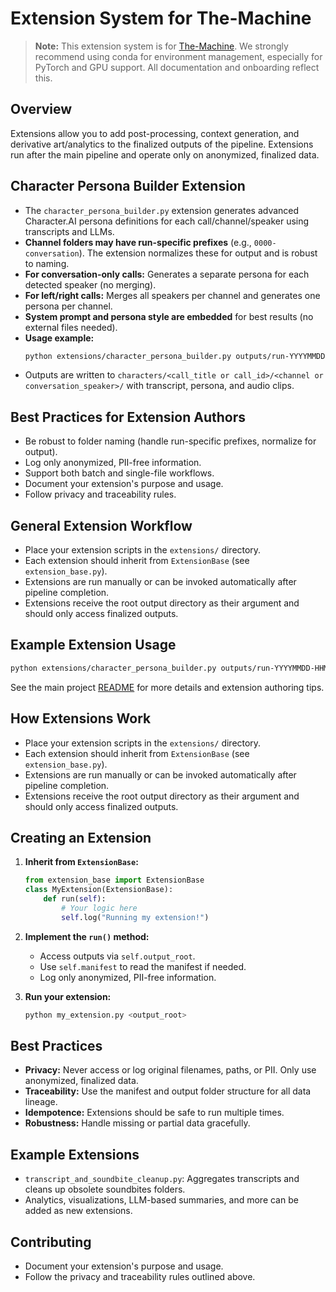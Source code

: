 # Extension System for The-Machine

> **Note:** This extension system is for [The-Machine](https://github.com/akspa0/The-Machine). We strongly recommend using conda for environment management, especially for PyTorch and GPU support. All documentation and onboarding reflect this.

## Overview
Extensions allow you to add post-processing, context generation, and derivative art/analytics to the finalized outputs of the pipeline. Extensions run after the main pipeline and operate only on anonymized, finalized data.

## Character Persona Builder Extension

- The `character_persona_builder.py` extension generates advanced Character.AI persona definitions for each call/channel/speaker using transcripts and LLMs.
- **Channel folders may have run-specific prefixes** (e.g., `0000-conversation`). The extension normalizes these for output and is robust to naming.
- **For conversation-only calls:** Generates a separate persona for each detected speaker (no merging).
- **For left/right calls:** Merges all speakers per channel and generates one persona per channel.
- **System prompt and persona style are embedded** for best results (no external files needed).
- **Usage example:**
  ```sh
  python extensions/character_persona_builder.py outputs/run-YYYYMMDD-HHMMSS --llm-config workflows/llm_tasks.json
  ```
- Outputs are written to `characters/<call_title or call_id>/<channel or conversation_speaker>/` with transcript, persona, and audio clips.

## Best Practices for Extension Authors
- Be robust to folder naming (handle run-specific prefixes, normalize for output).
- Log only anonymized, PII-free information.
- Support both batch and single-file workflows.
- Document your extension's purpose and usage.
- Follow privacy and traceability rules.

## General Extension Workflow
- Place your extension scripts in the `extensions/` directory.
- Each extension should inherit from `ExtensionBase` (see `extension_base.py`).
- Extensions are run manually or can be invoked automatically after pipeline completion.
- Extensions receive the root output directory as their argument and should only access finalized outputs.

## Example Extension Usage
```sh
python extensions/character_persona_builder.py outputs/run-YYYYMMDD-HHMMSS --llm-config workflows/llm_tasks.json
```

See the main project [README](../README.md) for more details and extension authoring tips.

## How Extensions Work
- Place your extension scripts in the `extensions/` directory.
- Each extension should inherit from `ExtensionBase` (see `extension_base.py`).
- Extensions are run manually or can be invoked automatically after pipeline completion.
- Extensions receive the root output directory as their argument and should only access finalized outputs.

## Creating an Extension
1. **Inherit from `ExtensionBase`:**
   ```python
   from extension_base import ExtensionBase
   class MyExtension(ExtensionBase):
       def run(self):
           # Your logic here
           self.log("Running my extension!")
   ```
2. **Implement the `run()` method:**
   - Access outputs via `self.output_root`.
   - Use `self.manifest` to read the manifest if needed.
   - Log only anonymized, PII-free information.

3. **Run your extension:**
   ```sh
   python my_extension.py <output_root>
   ```

## Best Practices
- **Privacy:** Never access or log original filenames, paths, or PII. Only use anonymized, finalized data.
- **Traceability:** Use the manifest and output folder structure for all data lineage.
- **Idempotence:** Extensions should be safe to run multiple times.
- **Robustness:** Handle missing or partial data gracefully.

## Example Extensions
- `transcript_and_soundbite_cleanup.py`: Aggregates transcripts and cleans up obsolete soundbites folders.
- Analytics, visualizations, LLM-based summaries, and more can be added as new extensions.

## Contributing
- Document your extension's purpose and usage.
- Follow the privacy and traceability rules outlined above. 